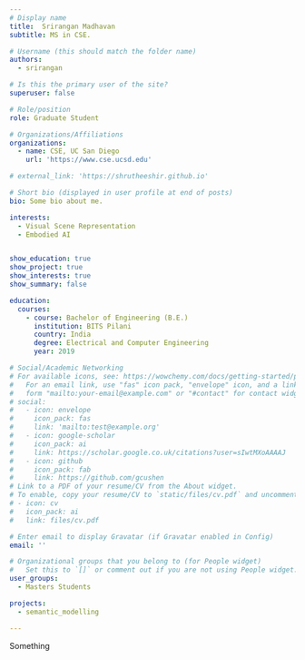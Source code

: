 ```yaml
---
# Display name
title:  Srirangan Madhavan
subtitle: MS in CSE.

# Username (this should match the folder name)
authors:
  - srirangan

# Is this the primary user of the site?
superuser: false

# Role/position
role: Graduate Student

# Organizations/Affiliations
organizations:
  - name: CSE, UC San Diego
    url: 'https://www.cse.ucsd.edu'

# external_link: 'https://shrutheeshir.github.io'

# Short bio (displayed in user profile at end of posts)
bio: Some bio about me.

interests:
  - Visual Scene Representation
  - Embodied AI


show_education: true
show_project: true
show_interests: true
show_summary: false

education:
  courses:
    - course: Bachelor of Engineering (B.E.)
      institution: BITS Pilani
      country: India
      degree: Electrical and Computer Engineering
      year: 2019

# Social/Academic Networking
# For available icons, see: https://wowchemy.com/docs/getting-started/page-builder/#icons
#   For an email link, use "fas" icon pack, "envelope" icon, and a link in the
#   form "mailto:your-email@example.com" or "#contact" for contact widget.
# social:
#   - icon: envelope
#     icon_pack: fas
#     link: 'mailto:test@example.org'
#   - icon: google-scholar
#     icon_pack: ai
#     link: https://scholar.google.co.uk/citations?user=sIwtMXoAAAAJ
#   - icon: github
#     icon_pack: fab
#     link: https://github.com/gcushen
# Link to a PDF of your resume/CV from the About widget.
# To enable, copy your resume/CV to `static/files/cv.pdf` and uncomment the lines below.
# - icon: cv
#   icon_pack: ai
#   link: files/cv.pdf

# Enter email to display Gravatar (if Gravatar enabled in Config)
email: ''

# Organizational groups that you belong to (for People widget)
#   Set this to `[]` or comment out if you are not using People widget.
user_groups:
  - Masters Students

projects:
  - semantic_modelling

---
```


Something